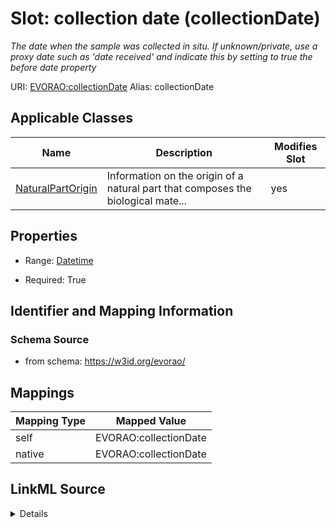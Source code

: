 

# Slot: collection date (collectionDate) 


_The date when the sample was collected in situ. If unknown/private, use a proxy date such as 'date received' and indicate this by setting to true the before date property_





URI: [EVORAO:collectionDate](https://w3id.org/evorao/collectionDate)
Alias: collectionDate

<!-- no inheritance hierarchy -->





## Applicable Classes

| Name | Description | Modifies Slot |
| --- | --- | --- |
| [NaturalPartOrigin](NaturalPartOrigin.md) | Information on the origin of a natural part that composes the biological mate... |  yes  |







## Properties

* Range: [Datetime](Datetime.md)

* Required: True





## Identifier and Mapping Information







### Schema Source


* from schema: https://w3id.org/evorao/




## Mappings

| Mapping Type | Mapped Value |
| ---  | ---  |
| self | EVORAO:collectionDate |
| native | EVORAO:collectionDate |




## LinkML Source

<details>
```yaml
name: collectionDate
description: The date when the sample was collected in situ. If unknown/private, use
  a proxy date such as 'date received' and indicate this by setting to true the before
  date property
title: collection date
from_schema: https://w3id.org/evorao/
rank: 1000
alias: collectionDate
domain_of:
- NaturalPartOrigin
range: datetime
required: true
multivalued: false

```
</details>